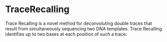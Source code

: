 # TraceRecalling
Trace Recalling is a novel method for deconvoluting double traces that result from simultaneously sequencing two DNA templates. Trace Recalling identifies up to two bases at each position of such a trace.
